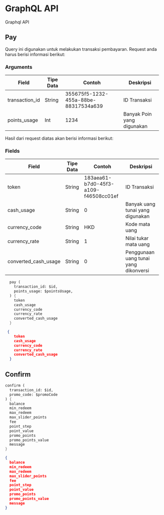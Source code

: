 # GraphQL API

Graphql API

## Pay
Query ini digunakan untuk melakukan transaksi pembayaran. Request anda harus berisi informasi berikut:

### Arguments

Field | Tipe Data | Contoh | Deskripsi
----- | --------- | --------- | -------
transaction_id | String | 355675f5-1232-455a-88be-88317534a639 | ID Transaksi
points_usage | Int | 1234 |Banyak Poin yang digunakan


Hasil dari request diatas akan berisi informasi berikut:

### Fields

Field | Tipe Data | Contoh    | Deskripsi
----- | --------- | --------- | -------
token | String    | 183aea61-b7d0-45f3-a109-f46508cc01ef | ID Transaksi
cash_usage | String | 0 | Banyak uang tunai yang digunakan
currency_code | String | HKD | Kode mata uang
currency_rate | String | 1 | Nilai tukar mata uang
converted_cash_usage | String | 0 | Penggunaan uang tunai yang dikonversi

```scheme
  pay (
    transaction_id: $id,
    points_usage: $pointsUsage,
  ) {
    token
    cash_usage
    currency_code
    currency_rate
    converted_cash_usage
  }
```

```json
 {
    token
    cash_usage
    currency_code
    currency_rate
    converted_cash_usage
  }
```

## Confirm

```scheme
confirm (
  transaction_id: $id,
  promo_code: $promoCode
) {
  balance
  min_redeem
  max_redeem
  max_slider_points
  fee
  point_step
  point_value
  promo_points
  promo_points_value
  message
}
```

```json
{
  balance
  min_redeem
  max_redeem
  max_slider_points
  fee
  point_step
  point_value
  promo_points
  promo_points_value
  message
}
```